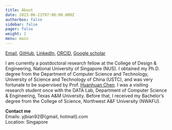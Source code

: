 ```yaml
---
title: About
date: 2023-06-21T07:00:00.000Z
authorbox: false
sidebar: false
pager: false
weight: 1
menu: main
---
```



[Email](mailto:yjbian@mail.ustc.edu.cn), 
[GitHub](https://github.com/eustomaqua), 
[LinkedIn](https://www.linkedin.com/in/yijunbian/), 
[ORCID](https://orcid.org/0000-0002-5926-7100), 
[Google scholar](https://scholar.google.com/citations?user=SmvfHHgAAAAJ&hl=en&oi=ao)

I am currently a postdoctoral research fellow at the College of Design \& Engineering, National University of Singapore (NUS). 
I obtained my Ph.D. degree from the Department of Computer Science and Technology, University of Science and Technology of China (USTC), and was very fortunate to be supervised by Prof. [Huanhuan Chen](http://staff.ustc.edu.cn/~hchen/). 
I was a visiting research student once with the DATA Lab, Department of Computer Science & Engineering, Texas A&M University. 
Before that, I received my Bachelor’s degree from the College of Science, Northwest A&F University (NWAFU).


**Contact me**  
Emails: yjbian92@{gmail, hotmail}.com  
Location: Singapore


<!--
[Email](mailto:yjbian@mail.ustc.edu.cn), 
[GitHub](https://github.com/eustomaqua), 
[LinkedIn](https://www.linkedin.com/in/yijunbian/), 
[Google scholar](https://scholar.google.com/citations?user=SmvfHHgAAAAJ&hl=en&oi=ao), 
[ORCID](https://orcid.org/0000-0002-5926-7100), 
[dblp](https://dblp.org/pid/222/1897.html), 
[Scopus](http://www.scopus.com/authid/detail.url?authorId=57218773477) 

I am currently a postdoctoral research fellow at the College of Design \& Engineering, National University of Singapore (NUS). 
I obtained my Ph.D. degree from the Department of Computer Science and Technology, University of Science and Technology of China (USTC) in December 2020; I was very fortunate to be supervised by Prof. [Huanhuan Chen](http://staff.ustc.edu.cn/~hchen/). 
I was a visiting research student with the DATA Lab, Department of Computer Science & Engineering, Texas A&M University, from November 2018 to April 2019. 
Before that, I received my Bachelor’s degree from the College of Science, Northwest A&F University (NWAFU) in July 2014.
-->


<!--
date: 2022-10-08T07:00:00.000Z
[Email](mailto:yjbian@mail.ustc.edu.cn), 
[GitHub](https://github.com/eustomaqua), 
[LinkedIn](https://www.linkedin.com/in/yijunbian/), 
[ORCID](https://orcid.org/0000-0002-5926-7100), 
[Google scholar](https://scholar.google.com/citations?user=SmvfHHgAAAAJ&hl=en&oi=ao) 

[IEEE Xplore](https://ieeexplore.ieee.org/author/37088490163), 
[ACM DL](https://dl.acm.org/profile/99660781607), 
[dblp](https://dblp.org/pid/222/1897.html), 
[OpenReview](https://openreview.net/profile?id=~Yijun_Bian1), 
[ResearcherID](https://www.webofscience.com/wos/author/record/ADZ-4785-2022), 
[Scopus ID](http://www.scopus.com/authid/detail.url?authorId=57218773477), 
[ScholarBank NUS](https://scholarbank.nus.edu.sg/cris/rp/rp132813), 
[Elements NUS](https://meprd.nus.edu.sg/homepage.html) 
-->


<!--
title: About
menu: main

### News
Home
-->


<!--
Location: Shanghai, P.R. China  
-->
<!-- yjbian@mail.ustc.edu.cn -->  
<!--more-->



<!--
[Email](mailto:yjbian92@gmail.com), 

<link rel="stylesheet" type="text/css" href="https://cdn.rawgit.com/jpswalsh/academicons/master/css/academicons.min.css">
<i class="ai ai-google-scholar-square ai-3x"></i>

<i class="icon-weibo"></i>
<i class="icon-renren"></i>


socialLinks:
  name: Email
    icon: "fas fa-envelope"
    url: "yjbian92@gmail.com"
  name: Github
    icon: "fab fa-github"
    url: "https://github.com/eustomaqua"
  name: LinkedIn
    icon: "fab fa-linkedin"
    url: "https://www.linkedin.com/in/yijunbian/"
  name: ORCID
    icon: "fab fa-orcid"
    url: "https://orcid.org/0000-0002-5926-7100"
  name: Google Scholar
    icon: "fas fa-graduation-cap"
    url: "https://scholar.google.com/citations?user=SmvfHHgAAAAJ&hl=en&oi=ao"


**Bio**
-->


<!--
< !-- Add icon library -- >
<link rel="stylesheet" href="https://cdnjs.cloudflare.com/ajax/libs/font-awesome/4.7.0/css/font-awesome.min.css">
<link rel="stylesheet" type="text/css" href="https://cdn.rawgit.com/jpswalsh/academicons/master/css/academicons.min.css">

<style>
.social-link {
  list-style: none;
  padding: 0.2rem;
}

.social-link a {
  font-size: 1.5rem;
  color: #3c4858;
  padding: 0.5rem;
}

.social-link a:hover {
  color: #248aaa;
  transition: all 0.3s ease-in;
}
</style>

<! -- Add font awesome icons -- >
<a href="#" class="fa fa-facebook"></a>
<a href="#" class="fa fa-twitter"></a>
-->

